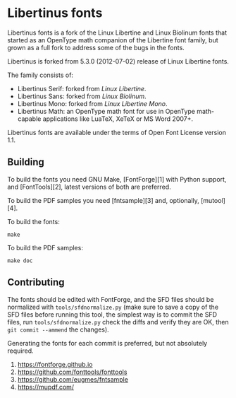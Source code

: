 Libertinus fonts
================

Libertinus fonts is a fork of the Linux Libertine and Linux Biolinum fonts that
started as an OpenType math companion of the Libertine font family, but grown
as a full fork to address some of the bugs in the fonts.

Libertinus is forked from 5.3.0 (2012-07-02) release of Linux Libertine fonts.

The family consists of:

* Libertinus Serif: forked from *Linux Libertine*.
* Libertinus Sans: forked from *Linux Biolinum*.
* Libertinus Mono: forked from *Linux Libertine Mono*.
* Libertinus Math: an OpenType math font for use in OpenType math-capable
  applications like LuaTeX, XeTeX or MS Word 2007+.

Libertinus fonts are available under the terms of Open Font License version
1.1.

Building
--------
To build the fonts you need GNU Make, [FontForge][1] with Python support, and
[FontTools][2], latest versions of both are preferred.

To build the PDF samples you need [fntsample][3] and, optionally, [mutool][4].

To build the fonts:

    make

To build the PDF samples:

    make doc

Contributing
------------
The fonts should be edited with FontForge, and the SFD files should be
normalized with `tools/sfdnormalize.py` (make sure to save a copy of the SFD
files before running this tool, the simplest way is to commit the SFD files,
run `tools/sfdnormalize.py` check the diffs and verify they are OK, then `git
commit --ammend` the changes).

Generating the fonts for each commit is preferred, but not absolutely required.

1. https://fontforge.github.io
2. https://github.com/fonttools/fonttools
3. https://github.com/eugmes/fntsample
4. https://mupdf.com/
